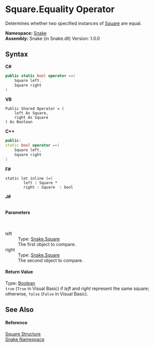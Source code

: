 # Square.Equality Operator 
 

Determines whether two specified instances of <a href="T_Snake_Square">Square</a> are equal.

**Namespace:**&nbsp;<a href="N_Snake">Snake</a><br />**Assembly:**&nbsp;Snake (in Snake.dll) Version: 1.0.0

## Syntax

**C#**<br />
``` C#
public static bool operator ==(
	Square left,
	Square right
)
```

**VB**<br />
``` VB
Public Shared Operator = ( 
	left As Square,
	right As Square
) As Boolean
```

**C++**<br />
``` C++
public:
static bool operator ==(
	Square left, 
	Square right
)
```

**F#**<br />
``` F#
static let inline (=)
        left : Square * 
        right : Square  : bool
```

**J#**<br />
``` J#

```


#### Parameters
&nbsp;<dl><dt>left</dt><dd>Type: <a href="T_Snake_Square">Snake.Square</a><br />The first object to compare.</dd><dt>right</dt><dd>Type: <a href="T_Snake_Square">Snake.Square</a><br />The second object to compare.</dd></dl>

#### Return Value
Type: <a href="https://docs.microsoft.com/dotnet/api/system.boolean" target="_blank" rel="noopener noreferrer">Boolean</a><br />`true` (`True` in Visual Basic) if *left* and *right* represent the same square; otherwise, `false` (`False` in Visual Basic).

## See Also


#### Reference
<a href="T_Snake_Square">Square Structure</a><br /><a href="N_Snake">Snake Namespace</a><br />